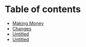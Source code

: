 # Table of contents

* [Making Money](README.md)
* [Changes](changes.md)
* [Untitled](untitled.md)
* [Untitled](untitled-1.md)

